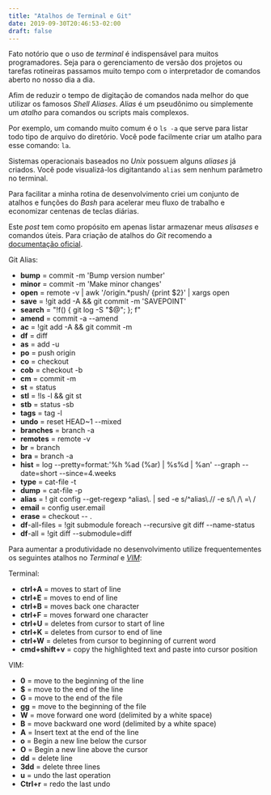 ```yaml
---
title: "Atalhos de Terminal e Git"
date: 2019-09-30T20:46:53-02:00
draft: false
---
```



Fato notório que o uso de *terminal* é indispensável para muitos programadores. Seja para o gerenciamento de versão dos projetos ou tarefas rotineiras passamos muito tempo com o interpretador de comandos aberto no nosso dia a dia.

Afim de reduzir o tempo de digitação de comandos nada melhor do que utilizar os famosos *Shell Aliases*. *Alias* é um pseudônimo ou simplemente um *atalho* para comandos ou scripts mais complexos.

Por exemplo, um comando muito comum é o `ls -a` que serve para listar todo tipo de arquivo do diretório. Você pode facilmente criar um atalho para esse comando: `la`.

Sistemas operacionais baseados no *Unix* possuem alguns *aliases* já criados. Você pode visualizá-los digitantando `alias` sem nenhum parâmetro no terminal.

Para facilitar a minha rotina de desenvolvimento criei um conjunto de atalhos e funções do *Bash* para acelerar meu fluxo de trabalho e economizar centenas de teclas diárias.

Este *post* tem como propósito em apenas listar armazenar meus *alisases* e comandos úteis. Para criação de atalhos do *Git* recomendo a [documentação oficial](https://git-scm.com/book/en/v2/Git-Basics-Git-Aliases).

Git Alias:

* **bump** = commit -m 'Bump version number'
* **minor** = commit -m 'Make minor changes'
* **open** = remote -v | awk '/origin.*push/ {print $2}' | xargs open
* **save** = !git add -A && git commit -m 'SAVEPOINT'
* **search** = "!f() { git log -S \"$@\"; }; f"
* **amend** = commit -a --amend
* **ac** = !git add -A && git commit -m
* **df** = diff
* **as** = add -u
* **po** = push origin
* **co** = checkout
* **cob** = checkout -b
* **cm** = commit -m
* **st** = status
* **stl** = !ls -l && git st
* **stb** = status -sb
* **tags** = tag -l
* **undo** = reset HEAD~1 --mixed
* **branches** = branch -a
* **remotes** = remote -v
* **br** = branch
* **bra** = branch -a
* **hist** = log --pretty=format:'%h %ad (%ar) | %s%d | %an' --graph --date=short --since=4.weeks
* **type** = cat-file -t
* **dump** = cat-file -p
* **alias** = ! git config --get-regexp ^alias\\. | sed -e s/^alias\\.// -e s/\\ /\\ =\\ /
* **email** = config user.email
* **erase** = checkout -- .
* **df**-all-files = !git submodule foreach --recursive git diff --name-status
* **df**-all = !git diff --submodule=diff

Para aumentar a produtividade no desenvolvimento utilize frequentementes os seguintes atalhos no *Terminal* e *[VIM](https://www.vim.org/)*:

Terminal:

* **ctrl+A** = moves to start of line
* **ctrl+E** = moves to end of line
* **ctrl+B** = moves back one character
* **ctrl+F** = moves forward one character
* **ctrl+U** = deletes from cursor to start of line
* **ctrl+K** = deletes from cursor to end of line
* **ctrl+W** = deletes from cursor to beginning of current word
* **cmd+shift+v** = copy the highlighted text and paste into cursor position

VIM:

* **0** = move to the beginning of the line
* **$** = move to the end of the line
* **G** = move to the end of the file
* **gg** = move to the beginning of the file
* **W** = move forward one word (delimited by a white space)
* **B** = move backward one word (delimited by a white space)
* **A** = Insert text at the end of the line
* **o** = Begin a new line below the cursor
* **O** = Begin a new line above the cursor
* **dd** = delete line
* **3dd** = delete three lines
* **u** = undo the last operation
* **Ctrl+r** = redo the last undo
